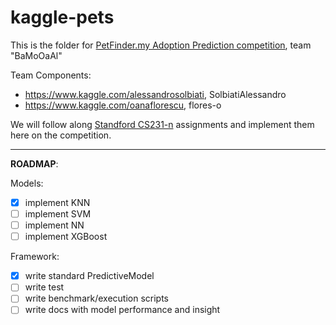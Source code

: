 # kaggle-pets

This is the folder for [PetFinder.my Adoption Prediction competition](https://www.kaggle.com/c/petfinder-adoption-prediction), team "BaMoOaAl"

Team Components:
- https://www.kaggle.com/alessandrosolbiati, SolbiatiAlessandro
- https://www.kaggle.com/oanaflorescu, flores-o

We will follow along [Standford CS231-n](http://cs231n.stanford.edu/) assignments and implement them here on the competition.

------

**ROADMAP**:

Models:
- [X] implement KNN 
- [ ] implement SVM
- [ ] implement NN
- [ ] implement XGBoost

Framework:
- [X] write standard PredictiveModel
- [ ] write test
- [ ] write benchmark/execution scripts
- [ ] write docs with model performance and insight
